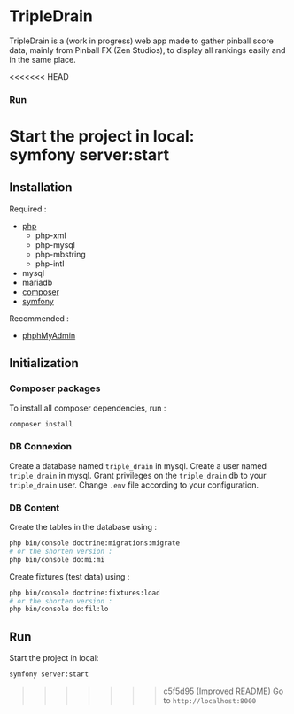 # TripleDrain
TripleDrain is a (work in progress) web app made to gather pinball score data, mainly from Pinball FX (Zen Studios), to display all rankings easily and in the same place.

<<<<<<< HEAD
### Run
Start the project in local:<br>
symfony server:start <br>
=======
## Installation
Required :
 + [php](https://www.php.net/manual/en/install.php)
    + php-xml
    + php-mysql
    + php-mbstring
    + php-intl
 + mysql
 + mariadb
 + [composer](https://getcomposer.org/download/)
 + [symfony](https://symfony.com/download)

Recommended :
 + [phphMyAdmin](https://www.phpmyadmin.net)

## Initialization
### Composer packages
To install all composer dependencies, run :
```bash
composer install
```

### DB Connexion
Create a database named `triple_drain` in mysql.
Create a user named `triple_drain` in mysql.
Grant privileges on the `triple_drain` db to your `triple_drain` user.
Change `.env` file according to your configuration.

### DB Content
Create the tables in the database using :
```bash
php bin/console doctrine:migrations:migrate
# or the shorten version :
php bin/console do:mi:mi
```

Create fixtures (test data) using :
```bash
php bin/console doctrine:fixtures:load
# or the shorten version :
php bin/console do:fil:lo
```

## Run
Start the project in local:
```bash
symfony server:start
```
>>>>>>> c5f5d95 (Improved README)
Go to `http://localhost:8000`
